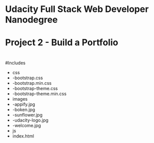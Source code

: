 # Udacity Full Stack Web Developer Nanodegree
# Project 2 - Build a Portfolio
#
#Includes
- css
- -bootstrap.css
- -bootstrap.min.css
- -bootstrap-theme.css
- -bootstrap-theme.min.css
- images
- -appify.jpg
- -boken.jpg
- -sunflower.jpg
- -udacity-logo.jpg
- -welcome.jpg
- js
- index.html

